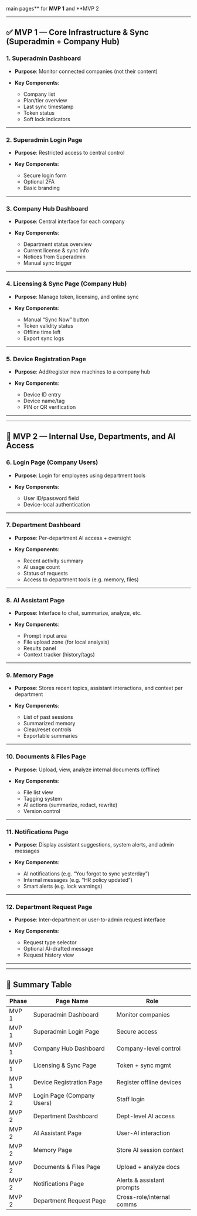 main pages** for **MVP 1** and **MVP 2

---

## ✅ MVP 1 — Core Infrastructure & Sync (Superadmin + Company Hub)

### 1. **Superadmin Dashboard**

* **Purpose**: Monitor connected companies (not their content)
* **Key Components**:

  * Company list
  * Plan/tier overview
  * Last sync timestamp
  * Token status
  * Soft lock indicators

---

### 2. **Superadmin Login Page**

* **Purpose**: Restricted access to central control
* **Key Components**:

  * Secure login form
  * Optional 2FA
  * Basic branding

---

### 3. **Company Hub Dashboard**

* **Purpose**: Central interface for each company
* **Key Components**:

  * Department status overview
  * Current license & sync info
  * Notices from Superadmin
  * Manual sync trigger

---

### 4. **Licensing & Sync Page (Company Hub)**

* **Purpose**: Manage token, licensing, and online sync
* **Key Components**:

  * Manual “Sync Now” button
  * Token validity status
  * Offline time left
  * Export sync logs

---

### 5. **Device Registration Page**

* **Purpose**: Add/register new machines to a company hub
* **Key Components**:

  * Device ID entry
  * Device name/tag
  * PIN or QR verification

---

---

## 🧩 MVP 2 — Internal Use, Departments, and AI Access

### 6. **Login Page (Company Users)**

* **Purpose**: Login for employees using department tools
* **Key Components**:

  * User ID/password field
  * Device-local authentication

---

### 7. **Department Dashboard**

* **Purpose**: Per-department AI access + oversight
* **Key Components**:

  * Recent activity summary
  * AI usage count
  * Status of requests
  * Access to department tools (e.g. memory, files)

---

### 8. **AI Assistant Page**

* **Purpose**: Interface to chat, summarize, analyze, etc.
* **Key Components**:

  * Prompt input area
  * File upload zone (for local analysis)
  * Results panel
  * Context tracker (history/tags)

---

### 9. **Memory Page**

* **Purpose**: Stores recent topics, assistant interactions, and context per department
* **Key Components**:

  * List of past sessions
  * Summarized memory
  * Clear/reset controls
  * Exportable summaries

---

### 10. **Documents & Files Page**

* **Purpose**: Upload, view, analyze internal documents (offline)
* **Key Components**:

  * File list view
  * Tagging system
  * AI actions (summarize, redact, rewrite)
  * Version control

---

### 11. **Notifications Page**

* **Purpose**: Display assistant suggestions, system alerts, and admin messages
* **Key Components**:

  * AI notifications (e.g. “You forgot to sync yesterday”)
  * Internal messages (e.g. “HR policy updated”)
  * Smart alerts (e.g. lock warnings)

---

### 12. **Department Request Page**

* **Purpose**: Inter-department or user-to-admin request interface
* **Key Components**:

  * Request type selector
  * Optional AI-drafted message
  * Request history view

---

---

## 📌 Summary Table

| Phase | Page Name                  | Role                       |
| ----- | -------------------------- | -------------------------- |
| MVP 1 | Superadmin Dashboard       | Monitor companies          |
| MVP 1 | Superadmin Login Page      | Secure access              |
| MVP 1 | Company Hub Dashboard      | Company-level control      |
| MVP 1 | Licensing & Sync Page      | Token + sync mgmt          |
| MVP 1 | Device Registration Page   | Register offline devices   |
| MVP 2 | Login Page (Company Users) | Staff login                |
| MVP 2 | Department Dashboard       | Dept-level AI access       |
| MVP 2 | AI Assistant Page          | User-AI interaction        |
| MVP 2 | Memory Page                | Store AI session context   |
| MVP 2 | Documents & Files Page     | Upload + analyze docs      |
| MVP 2 | Notifications Page         | Alerts & assistant prompts |
| MVP 2 | Department Request Page    | Cross-role/internal comms  |

